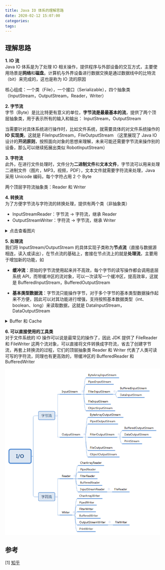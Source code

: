 ```yaml
---
title: Java IO 体系的理解思路
date: 2020-02-12 15:07:00
categories: 
tags:
---
```

## 理解思路
**1. IO 流**  
Java IO 体系是为了处理 IO 相关操作，提供程序与外部设备的交互方式，主要使用场景是**网络**和**磁盘**。计算机与外界设备进行数据交换是通过数据线中的比特流（bit）来完成的，这也是称为 IO 流的原因

核心组成：一个类（File），一个接口（Serializable），四个抽象类（InputStream，OutputStream，Reader，Writer）

**2. 字节流**  
字节（Byte）是比比特更有意义的单位，**字节流是最最基本的流**，提供了两个顶层抽象类，用于表示所有的输入和输出： InputStream，OutputStream

当需要针对具体系统进行操作时，比如文件系统，就需要具体的对文件系统操作的 **IO 实现类**，这就是 FileInputStream，FileOutputStream （这里展现了 Java IO 设计的**开闭原则**，按照面向对象的思想来理解，未来可能还需要字节流来操作别的设备，那么可以继续拓展出类似 RobotInputStream）

**3. 字符流**  
此外，在进行文件处理时，文件分为**二进制文件**和**文本文件**，字节流可以用来处理二进制文件（图片，MP3，视频，PDF），文本文件就需要字符流来处理，Java 采用 Unicode 编码，每个字符占用 2 个 Byte

两个顶层字符流抽象类：Reader 和 Writer


**4. 转换流**  
为了方便字节流与字符流的转换处理，提供有两个类（非抽象类）  
- InputStreamReader：字节流 -> 字符流，继承 Reader 
- OutputStreamWriter：字符流 -> 字节流，继承 Writer

<details>
<summary>点击查看图片</summary>

<div align=center>

![字符流](/img/Java/Input-Output-Stream.png)

</div>

</details>

**5. 处理流**  
我们将 InputStream/OutputStream 的具体实现子类称为**节点流**（直接与数据源相连，读入或读出），在节点流的基础上，套接在节点流上的就是**处理流**，主要用于增加新的功能，如

- **缓冲流**：原始的字节流使用起来并不高效，每个字节的读写操作都会调用底层系统 API，而带缓冲区的流对象，可以一次读写一个缓冲区，提高效率，这就是 BufferedInputStream，BufferedOutputStream

- **基本类型数据流**：字节流只能操作字节，对于多个字节的基本类型数据操作起来不方便，因此可以对其功能进行增强，支持按照基本数据类型（int、boolean、long）来读取数据，这就是 DataInputStream，DataOutputStream

<details>
<summary>Buffer 和 Cache</summary>

- Cahce：弥补高速设备和低速设备的鸿沟，引入的中间层
    + CPU 和 Memory 之间存在多级 Cache
- Buffer：进行流量整形，把突发的大量小规模 IO，整理成平稳的小数量大规模 IO，减少响应次数
    + 可以与特定的存储设备相连，如磁盘

</details>


**6. 可以直接使用的工具类**  
对于文件系统的 IO 操作可以说是最常见的操作了，因此 JDK 提供了 FileReader 和 FileWriter 这两个流对象，可以直接将文件转换成字符流，省去了创建字节流，再套上转换流的过程，它们的顶层抽象类 Reader 和 Writer 代表了人类可读可写的字符流，同理也有更高效的，带缓冲区的 BufferedReader 和 BufferedWriter

<div align=center>

<img src="/img/Java/JavaIO.png" style="zoom:80%">

</div>



## 参考  
[1] [知乎](https://www.zhihu.com/question/67535292/answer/1248887503)
